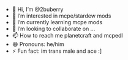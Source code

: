 - 👋 Hi, I’m @2buberry
- 👀 I’m interested in mcpe/stardew mods
- 🌱 I’m currently learning mcpe mods
- 💞️ I’m looking to collaborate on ...
- 📫 How to reach me planetcraft and mcpedl
- 😄 Pronouns: he/him
- ⚡ Fun fact: im trans male and ace :]

<!---
2buberry/2buberry is a ✨ special ✨ repository because its `README.md` (this file) appears on your GitHub profile.
You can click the Preview link to take a look at your changes.
--->
